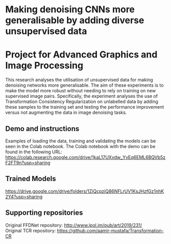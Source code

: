 # Making denoising CNNs more generalisable by adding diverse unsupervised data #
# Project for Advanced Graphics and Image Processing #
This research analyses the utilisation of unsupervised data for making denoising networks more generalisable. The aim of these experiments is to make the model more robust without needing to rely on training on new supervised image pairs. Specifically, the experiment analyses the use of Transformation Consistency Regularization on unlabelled data by adding these samples to the training set and testing the performance improvement versus not augmenting the data in image denoising tasks.

## Demo and instructions
Examples of loading the data, training and validating the models can be seen in the Colab notebook. The Colab notebook with the demo can be found in the following URL: https://colab.research.google.com/drive/1kaL17UXvdw_YvEq6EML6BQVb5zF2FT9n?usp=sharing

## Trained Models
https://drive.google.com/drive/folders/1ZiQcpziQ86NFLrUV1KsJHzfGz1nhK2Y4?usp=sharing

## Supporting repositories
Original FFDNet repository: http://www.ipol.im/pub/art/2019/231/  
Original TCR repository: https://github.com/aamir-mustafa/Transformation-CR